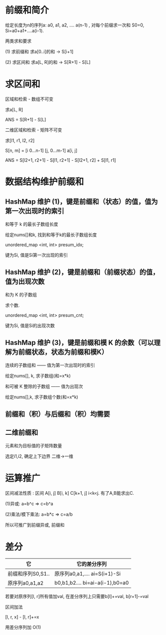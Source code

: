 # 前缀和简介



给定长度为n的序列a: a0, a1, a2, .... a(n-1) , 对每个前缀求一次和 S0=0, Si=a0+a1+....a(i-1).

两类求和要求

(1) 求前缀和 求a[0..i]的和 -> S[i+1]

(2) 求区间和 求a[L, R]的和 -> S[R+1] - S[L]



# 求区间和

区域和检索 - 数组不可变

求a[L, R]

ANS = S[R+1] - S[L]





二维区域和检索 - 矩阵不可变

求[l1, r1, l2, r2]

S[n, m] = [i 0...n-1] [j, 0...m-1] a[i, j]

ANS = S[l2+1, r2+1] - S[l1, r2+1] - S[l2+1, r2] + S[l1, r1]



# 数据结构维护前缀和









## HashMap 维护 (1)，键是前缀和（状态）的值，值为第一次出现时的索引

和等于 k 的最长子数组长度

给定nums[]和k, 找到和等于k的最长子数组长度

unordered_map <int, int> presum_idx;

键为Si, 值是Si第一次出现的索引







## HashMap 维护 (2)，键是前缀和（前缀状态）的值，值为出现次数

和为 K 的子数组

求个数.

unordered_map <int, int> presum_cnt;

键为Si, 值是Si的出现次数







## HashMap 维护 (3)，键是前缀和模 K 的余数（可以理解为前缀状态，状态为前缀和模K）

连续的子数组和 —— 值为第一次出现时的索引

给定nums[], k, 求子数组(和=x*k)



和可被 K 整除的子数组 —— 值为出现次

给定nums[],k, 求子数组个数(和=x*k)







## 前缀和（积）与后缀和（积）均需要











## 二维前缀和



元素和为目标值的子矩阵数量

选定i1,i2, 确定上下边界  二维->一维





# 运算推广

区间减法性质 : 区间 A[i, j] B[i, k] C[k+1, j] i<k<j. 有了A,B能求出C.

(1)异或: a=b^c => c=b^a

(2)乘法/模下乘法: a=b*c => c=a/b

所以可推广到前缀异或, 前缀和













# 差分



| 它                | 它的差分序列                       |
| ----------------- | ---------------------------------- |
| 前缀和序列S0,S1.. | 原序列a0,a1,....  ai=S(i+1)-Si     |
| 原序列a0,a1,a2    | b0,b1,b2....    bi=ai-a(i-1),b0=a0 |

若要对原序列[l, r]所有值加val, 在差分序列上只需要b[l]+=val, b[r+1]-=val



区间加法

[l, r, x] - [l, r]+=x

用差分序列加 O(1)